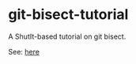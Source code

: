 # git-bisect-tutorial
A ShutIt-based tutorial on git bisect.

See: [here](http://ianmiell.github.io/git-bisect-tutorial/)

